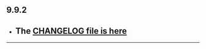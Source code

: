 ## 9.9.2

- ## The [CHANGELOG file is here](https://flutter-sound.canardoux.xyz/changelog.html)

-----------------------------------------------------------------------------------------------------------------------------------
